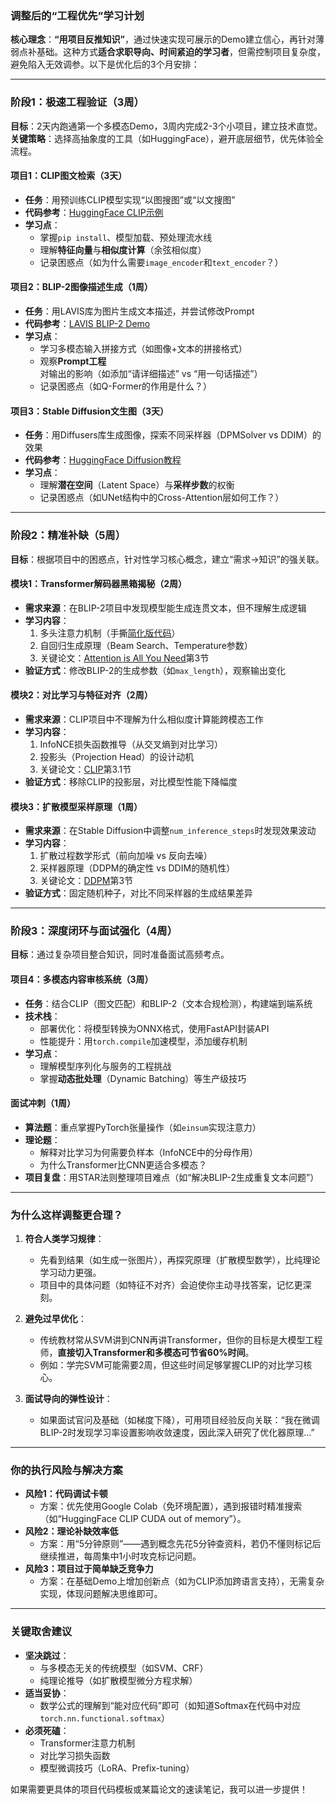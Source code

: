 

### **调整后的“工程优先”学习计划**  
**核心理念**：**“用项目反推知识”**，通过快速实现可展示的Demo建立信心，再针对薄弱点补基础。这种方式**适合求职导向、时间紧迫的学习者**，但需控制项目复杂度，避免陷入无效调参。以下是优化后的3个月安排：

---

### **阶段1：极速工程验证（3周）**  
**目标**：2天内跑通第一个多模态Demo，3周内完成2-3个小项目，建立技术直觉。  
**关键策略**：选择高抽象度的工具（如HuggingFace），避开底层细节，优先体验全流程。

#### **项目1：CLIP图文检索（3天）**  
- **任务**：用预训练CLIP模型实现“以图搜图”或“以文搜图”  
- **代码参考**：[HuggingFace CLIP示例](https://huggingface.co/docs/transformers/model_doc/clip)  
- **学习点**：  
  - 掌握`pip install`、模型加载、预处理流水线  
  - 理解**特征向量**与**相似度计算**（余弦相似度）  
  - 记录困惑点（如为什么需要`image_encoder`和`text_encoder`？）

#### **项目2：BLIP-2图像描述生成（1周）**  
- **任务**：用LAVIS库为图片生成文本描述，并尝试修改Prompt  
- **代码参考**：[LAVIS BLIP-2 Demo](https://github.com/salesforce/LAVIS?tab=readme-ov-file#quickstart)  
- **学习点**：  
  - 学习多模态输入拼接方式（如图像+文本的拼接格式）  
  - 观察**Prompt工程**对输出的影响（如添加“请详细描述” vs “用一句话描述”）  
  - 记录困惑点（如Q-Former的作用是什么？）

#### **项目3：Stable Diffusion文生图（3天）**  
- **任务**：用Diffusers库生成图像，探索不同采样器（DPMSolver vs DDIM）的效果  
- **代码参考**：[HuggingFace Diffusion教程](https://huggingface.co/docs/diffusers/using-diffusers/write_own_pipeline)  
- **学习点**：  
  - 理解**潜在空间**（Latent Space）与**采样步数**的权衡  
  - 记录困惑点（如UNet结构中的Cross-Attention层如何工作？）

---

### **阶段2：精准补缺（5周）**  
**目标**：根据项目中的困惑点，针对性学习核心概念，建立“需求→知识”的强关联。  

#### **模块1：Transformer解码器黑箱揭秘（2周）**  
- **需求来源**：在BLIP-2项目中发现模型能生成连贯文本，但不理解生成逻辑  
- **学习内容**：  
  1. 多头注意力机制（手撕[简化版代码](https://pytorch.org/tutorials/beginner/transformer_tutorial.html)）  
  2. 自回归生成原理（Beam Search、Temperature参数）  
  3. 关键论文：[Attention is All You Need](https://arxiv.org/abs/1706.03762)第3节  
- **验证方式**：修改BLIP-2的生成参数（如`max_length`），观察输出变化  

#### **模块2：对比学习与特征对齐（2周）**  
- **需求来源**：CLIP项目中不理解为什么相似度计算能跨模态工作  
- **学习内容**：  
  1. InfoNCE损失函数推导（从交叉熵到对比学习）  
  2. 投影头（Projection Head）的设计动机  
  3. 关键论文：[CLIP](https://arxiv.org/abs/2103.00020)第3.1节  
- **验证方式**：移除CLIP的投影层，对比模型性能下降幅度  

#### **模块3：扩散模型采样原理（1周）**  
- **需求来源**：在Stable Diffusion中调整`num_inference_steps`时发现效果波动  
- **学习内容**：  
  1. 扩散过程数学形式（前向加噪 vs 反向去噪）  
  2. 采样器原理（DDPM的确定性 vs DDIM的随机性）  
  3. 关键论文：[DDPM](https://arxiv.org/abs/2006.11239)第3节  
- **验证方式**：固定随机种子，对比不同采样器的生成结果差异  

---

### **阶段3：深度闭环与面试强化（4周）**  
**目标**：通过复杂项目整合知识，同时准备面试高频考点。

#### **项目4：多模态内容审核系统（3周）**  
- **任务**：结合CLIP（图文匹配）和BLIP-2（文本合规检测），构建端到端系统  
- **技术栈**：  
  - 部署优化：将模型转换为ONNX格式，使用FastAPI封装API  
  - 性能提升：用`torch.compile`加速模型，添加缓存机制  
- **学习点**：  
  - 理解模型序列化与服务的工程挑战  
  - 掌握**动态批处理**（Dynamic Batching）等生产级技巧  

#### **面试冲刺（1周）**  
- **算法题**：重点掌握PyTorch张量操作（如`einsum`实现注意力）  
- **理论题**：  
  - 解释对比学习为何需要负样本（InfoNCE中的分母作用）  
  - 为什么Transformer比CNN更适合多模态？  
- **项目复盘**：用STAR法则整理项目难点（如“解决BLIP-2生成重复文本问题”）

---

### **为什么这样调整更合理？**  
1. **符合人类学习规律**：  
   - 先看到结果（如生成一张图片），再探究原理（扩散模型数学），比纯理论学习动力更强。  
   - 项目中的具体问题（如特征不对齐）会迫使你主动寻找答案，记忆更深刻。  

2. **避免过早优化**：  
   - 传统教材常从SVM讲到CNN再讲Transformer，但你的目标是大模型工程师，**直接切入Transformer和多模态可节省60%时间**。  
   - 例如：学完SVM可能需要2周，但这些时间足够掌握CLIP的对比学习核心。  

3. **面试导向的弹性设计**：  
   - 如果面试官问及基础（如梯度下降），可用项目经验反向关联：“我在微调BLIP-2时发现学习率设置影响收敛速度，因此深入研究了优化器原理...”  

---

### **你的执行风险与解决方案**  
- **风险1：代码调试卡顿**  
  - 方案：优先使用Google Colab（免环境配置），遇到报错时精准搜索（如“HuggingFace CLIP CUDA out of memory”）。  
- **风险2：理论补缺效率低**  
  - 方案：用“5分钟原则”——遇到概念先花5分钟查资料，若仍不懂则标记后继续推进，每周集中1小时攻克标记问题。  
- **风险3：项目过于简单缺乏竞争力**  
  - 方案：在基础Demo上增加创新点（如为CLIP添加跨语言支持），无需复杂实现，体现问题解决思维即可。  

---

### **关键取舍建议**  
- **坚决跳过**：  
  - 与多模态无关的传统模型（如SVM、CRF）  
  - 纯理论推导（如扩散模型微分方程求解）  
- **适当妥协**：  
  - 数学公式的理解到“能对应代码”即可（如知道Softmax在代码中对应`torch.nn.functional.softmax`）  
- **必须死磕**：  
  - Transformer注意力机制  
  - 对比学习损失函数  
  - 模型微调技巧（LoRA、Prefix-tuning）  

如果需要更具体的项目代码模板或某篇论文的速读笔记，我可以进一步提供！